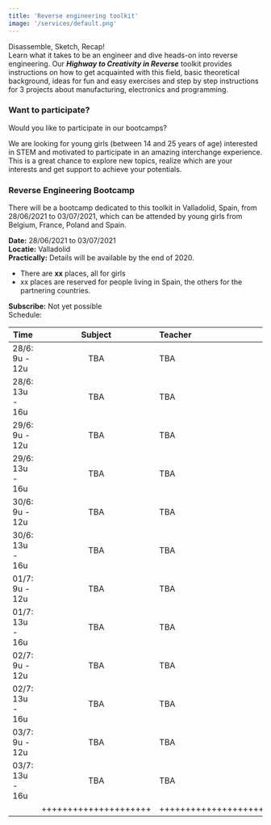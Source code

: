 ```yaml
---
title: 'Reverse engineering toolkit'
image: '/services/default.png'
---
```


Disassemble, Sketch, Recap!  
Learn what it takes to be an engineer and dive heads-on into reverse engineering. Our _**Highway to Creativity in Reverse**_ toolkit provides instructions on how to get acquainted with this field, basic theoretical background, ideas for fun and easy exercises and step by step instructions for 3 projects about manufacturing, electronics and programming.


### Want to participate?

Would you like to participate in our bootcamps?

We are looking for young girls (between 14 and 25 years of age) interested in STEM and motivated to participate in an amazing interchange experience. This is a great chance to explore new topics, realize which are your interests and get support to achieve your potentials.

### Reverse Engineering Bootcamp

There will be a bootcamp dedicated to this toolkit in Valladolid, Spain, from 28/06/2021 to 03/07/2021, which can be attended by young girls from Belgium, France, Poland and Spain.

**Date:** 28/06/2021 to 03/07/2021  
**Locatie:** Valladolid  
**Practically:** Details will be available by the end of 2020.

* There are <b>xx</b> places, all for girls
* xx places are reserved for people living in Spain, the others for the partnering countries.

**Subscribe:** Not yet possible  
Schedule:  

| Time           | Subject       | Teacher  |
| -------------  |:-------------:| :-----   |
| 28/6: 9u - 12u | TBA |TBA |
| 28/6: 13u - 16u| TBA |TBA |
| 29/6: 9u - 12u | TBA |TBA |
| 29/6: 13u - 16u| TBA |TBA |
| 30/6: 9u - 12u | TBA |TBA |
| 30/6: 13u - 16u| TBA |TBA |
| 01/7: 9u - 12u | TBA |TBA |
| 01/7: 13u - 16u| TBA |TBA |
| 02/7: 9u - 12u | TBA |TBA |
| 02/7: 13u - 16u| TBA |TBA |
| 03/7: 9u - 12u | TBA |TBA |
| 03/7: 13u - 16u| TBA |TBA |
|  | +++++++++++++++++++++ | +++++++++++++++++++++ |